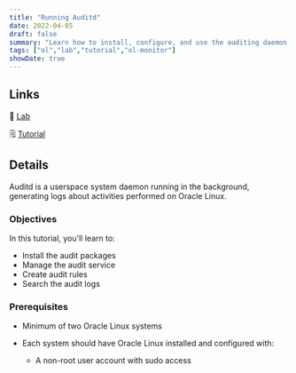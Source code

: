 ```yaml
---
title: "Running Auditd"
date: 2022-04-05
draft: false
summary: "Learn how to install, configure, and use the auditing daemon on Oracle Linux."
tags: ["ol","lab","tutorial","ol-monitor"]
showDate: true
---
```


## Links

:crescent_moon: [Lab](https://luna.oracle.com/lab/3a72b337-d8c0-41b9-9193-e1bf50ad2ac9)

:spiral_notepad: [Tutorial](https://docs.oracle.com/en/learn/ol-auditd)

## Details

Auditd is a userspace system daemon running in the background, generating logs about activities performed on Oracle Linux.

### Objectives

In this tutorial, you'll learn to:

   - Install the audit packages
   - Manage the audit service
   - Create audit rules
   - Search the audit logs

### Prerequisites
- Minimum of two Oracle Linux systems

- Each system should have Oracle Linux installed and configured with:
   - A non-root user account with sudo access
